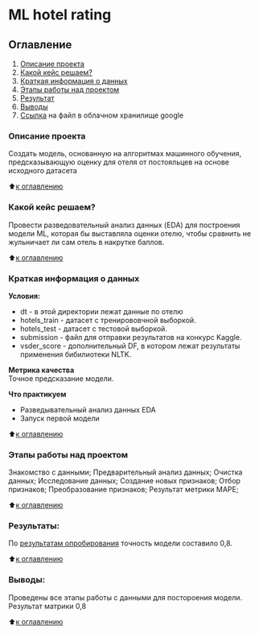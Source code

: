 # ML hotel rating

## Оглавление  
1. [Описание проекта](https://github.com/Irinaeva/data_science/tree/main/Project_3#%D0%BE%D0%BF%D0%B8%D1%81%D0%B0%D0%BD%D0%B8%D0%B5-%D0%BF%D1%80%D0%BE%D0%B5%D0%BA%D1%82%D0%B0)
2. [Какой кейс решаем?](https://github.com/Irinaeva/data_science/tree/main/Project_3#%D0%BA%D0%B0%D0%BA%D0%BE%D0%B9-%D0%BA%D0%B5%D0%B9%D1%81-%D1%80%D0%B5%D1%88%D0%B0%D0%B5%D0%BC)
3. [Краткая информация о данных](https://github.com/Irinaeva/data_science/tree/main/Project_3#%D0%BA%D1%80%D0%B0%D1%82%D0%BA%D0%B0%D1%8F-%D0%B8%D0%BD%D1%84%D0%BE%D1%80%D0%BC%D0%B0%D1%86%D0%B8%D1%8F-%D0%BE-%D0%B4%D0%B0%D0%BD%D0%BD%D1%8B%D1%85)
4. [Этапы работы над проектом](https://github.com/Irinaeva/data_science/tree/main/Project_3#%D1%8D%D1%82%D0%B0%D0%BF%D1%8B-%D1%80%D0%B0%D0%B1%D0%BE%D1%82%D1%8B-%D0%BD%D0%B0%D0%B4-%D0%BF%D1%80%D0%BE%D0%B5%D0%BA%D1%82%D0%BE%D0%BC)
5. [Результат](https://github.com/Irinaeva/data_science/tree/main/Project_3#%D1%80%D0%B5%D0%B7%D1%83%D0%BB%D1%8C%D1%82%D0%B0%D1%82%D1%8B)
6. [Выводы](https://github.com/Irinaeva/data_science/tree/main/Project_3#%D0%B2%D1%8B%D0%B2%D0%BE%D0%B4%D1%8B)
7. [Ссылка](https://drive.google.com/drive/folders/1Knj1BR9lPL_D1Hfyn2WJCl92nlSvoE_N?usp=drive_link) на файл в облачном хранилище google

### Описание проекта    
Cоздать модель, основанную на алгоритмах машинного обучения, предсказывающую оценку для отеля от постояльцев на основе исходного датасета

:arrow_up:[к оглавлению](https://github.com/Irinaeva/data_science/tree/main/Project_3#%D0%BE%D0%B3%D0%BB%D0%B0%D0%B2%D0%BB%D0%B5%D0%BD%D0%B8%D0%B5)
### Какой кейс решаем?    
Провести разведовательный анализ данных (EDA) для построения модели ML, которая бы выставляла оценки отелю, чтобы сравнить не жульничает ли сам отель в накрутке баллов.

:arrow_up:[к оглавлению](https://github.com/Irinaeva/data_science/tree/main/Project_3#%D0%BE%D0%B3%D0%BB%D0%B0%D0%B2%D0%BB%D0%B5%D0%BD%D0%B8%D0%B5)

### Краткая информация о данных
**Условия:**  
- dt - в этой директории лежат данные по отелю
- hotels_train - датасет с тренирововчной выборкой.
- hotels_test - датасет с тестовой выборкой.
- submission - файл для отправки результатов на конкурс Kaggle.
- vsder_score - дополнительный DF, в котором лежат результаты применения бибилиотеки NLTK.

**Метрика качества**     
Точное предсказание модели.

**Что практикуем**     
 * Разведывательный анализ данных EDA
 * Запуск первой модели 

:arrow_up:[к оглавлению](https://github.com/Irinaeva/data_science/tree/main/Project_3#%D0%BE%D0%B3%D0%BB%D0%B0%D0%B2%D0%BB%D0%B5%D0%BD%D0%B8%D0%B5)

### Этапы работы над проектом  
Знакомство с данными;
Предварительный анализ данных;
Очистка данных; 
Исследование данных;
Создание новых признаков;
Отбор признаков;
Преобразование признаков; 
Результат метрики MAPE;

:arrow_up:[к оглавлению](https://github.com/Irinaeva/data_science/tree/main/Project_3#%D0%BE%D0%B3%D0%BB%D0%B0%D0%B2%D0%BB%D0%B5%D0%BD%D0%B8%D0%B5)

### Результаты:  
По [результатам опробирования](https://github.com/Irinaeva/data_science/blob/main/Project_3/project-3-eda.ipynb) точность модели составило 0,8.

:arrow_up:[к оглавлению](https://github.com/Irinaeva/data_science/tree/main/Project_3#%D0%BE%D0%B3%D0%BB%D0%B0%D0%B2%D0%BB%D0%B5%D0%BD%D0%B8%D0%B5)

### Выводы:
Проведены все этапы работы с данными для постороения модели.
Результат матрики 0,8

:arrow_up:[к оглавлению](https://github.com/Irinaeva/data_science/tree/main/Project_3#%D0%BE%D0%B3%D0%BB%D0%B0%D0%B2%D0%BB%D0%B5%D0%BD%D0%B8%D0%B5)

